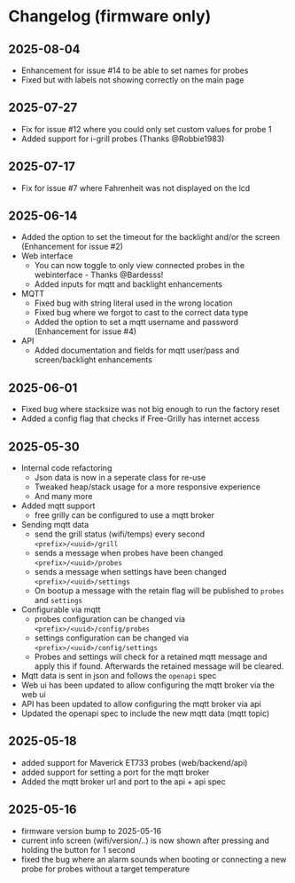 # Changelog (firmware only)

## 2025-08-04
- Enhancement for issue #14 to be able to set names for probes
- Fixed but with labels not showing correctly on the main page

## 2025-07-27
- Fix for issue #12 where you could only set custom values for probe 1
- Added support for i-grill probes (Thanks @Robbie1983)

## 2025-07-17
- Fix for issue #7 where Fahrenheit was not displayed on the lcd

## 2025-06-14

- Added the option to set the timeout for the backlight and/or the screen (Enhancement for issue #2)
- Web interface
    - You can now toggle to only view connected probes in the webinterface - Thanks @Bardesss!
    - Added inputs for mqtt and backlight enhancements
- MQTT
    - Fixed bug with string literal used in the wrong location
    - Fixed bug where we forgot to cast to the correct data type
    - Added the option to set a mqtt username and password (Enhancement for issue #4)
- API
    - Added documentation and fields for mqtt user/pass and screen/backlight enhancements

## 2025-06-01
- Fixed bug where stacksize was not big enough to run the factory reset
- Added a config flag that checks if Free-Grilly has internet access

## 2025-05-30

- Internal code refactoring
    - Json data is now in a seperate class for re-use
    - Tweaked heap/stack usage for a more responsive experience
    - And many more
- Added mqtt support
    - free grilly can be configured to use a mqtt broker
- Sending mqtt data
    - send the grill status (wifi/temps) every second `<prefix>/<uuid>/grill`
    - sends a message when probes have been changed `<prefix>/<uuid>/probes`
    - sends a message when settings have been changed `<prefix>/<uuid>/settings`
    - On bootup a message with the retain flag will be published to `probes` and `settings`
- Configurable via mqtt
    - probes configuration can be changed via `<prefix>/<uuid>/config/probes`
    - settings configuration can be changed via `<prefix>/<uuid>/config/settings`
    - Probes and settings will check for a retained mqtt message and apply this if found. Afterwards the retained message will be cleared.
- Mqtt data is sent in json and follows the `openapi` spec
- Web ui has been updated to allow configuring the mqtt broker via the web ui
- API has been updated to allow configuring the mqtt broker via api
- Updated the openapi spec to include the new mqtt data (mqtt topic)

## 2025-05-18

- added support for Maverick ET733 probes (web/backend/api)
- added support for setting a port for the mqtt broker
- Added the mqtt broker url and port to the api + api spec

## 2025-05-16

- firmware version bump to 2025-05-16
- current info screen (wifi/version/..) is now shown after pressing and holding the button for 1 second
- fixed the bug where an alarm sounds when booting or connecting a new probe for probes without a target temperature